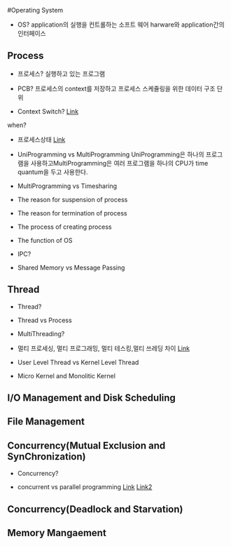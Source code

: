 #Operating System

* OS?
application의 실행을 컨트롤하는 소프트 웨어 harware와 application간의 인터페이스

## Process
* 프로세스?
실행하고 있는 프로그램

* PCB?
프로세스의 context를 저장하고 프로세스 스케쥴링을 위한 데이터 구조 단위

* Context Switch?
[Link](http://jeong-pro.tistory.com/93)

when? 

* 프로세스상태
[Link](https://www.tutorialspoint.com/operating_system/os_processes.htm)

* UniProgramming vs MultiProgramming
UniProgramming은 하나의 프로그램을 사용하고MultiProgramming은 여러 프로그램을 하나의 CPU가 time quantum을 두고 사용한다.

* MultiProgramming vs Timesharing

* The reason for suspension of process

* The reason for termination of process

* The process of creating process

* The function of OS

* IPC?

* Shared Memory vs Message Passing

## Thread

* Thread?

* Thread vs Process

* MultiThreading?

* 멀티 프로세싱, 멀티 프로그래밍, 멀티 테스킹,멀티 쓰레딩 차이
[Link](http://proneer.tistory.com/entry/%EB%A9%80%ED%8B%B0%ED%94%84%EB%A1%9C%EC%84%B8%EC%8B%B1-%EB%A9%80%ED%8B%B0%ED%94%84%EB%A1%9C%EA%B7%B8%EB%9E%98%EB%B0%8D-%EB%A9%80%ED%8B%B0%ED%83%9C%EC%8A%A4%ED%82%B9-%EB%A9%80%ED%8B%B0%EC%8A%A4%EB%A0%88%EB%93%9C%EC%97%90-%EA%B4%80%ED%95%98%EC%97%AC)

* User Level Thread vs Kernel Level Thread

* Micro Kernel and Monolitic Kernel

## I/O Management and Disk Scheduling

## File Management

## Concurrency(Mutual Exclusion and SynChronization)

* Concurrency?

* concurrent vs parallel programming
[Link](https://www.slideshare.net/TausunAkhtary/concurrent-parallel-programming)
[Link2](https://takuti.me/note/parallel-vs-concurrent/)

## Concurrency(Deadlock and Starvation)

## Memory Mangaement

